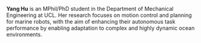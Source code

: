 <p style="text-align: justify;">    

**Yang Hu** is an MPhil/PhD student in the Department of Mechanical Engineering at UCL. Her research focuses on motion control and planning for marine robots, with the aim of enhancing their autonomous task performance by enabling adaptation to complex and highly dynamic ocean environments.

</p>